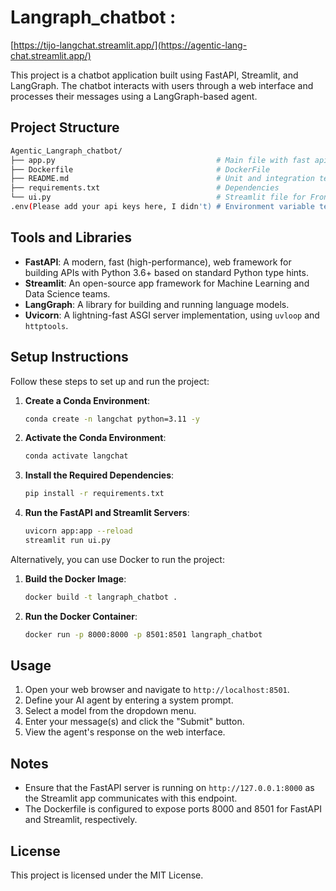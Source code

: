# Langraph_chatbot : 
[https://tijo-langchat.streamlit.app/](https://agentic-lang-chat.streamlit.app/)

This project is a chatbot application built using FastAPI, Streamlit, and LangGraph. The chatbot interacts with users through a web interface and processes their messages using a LangGraph-based agent.

## Project Structure
```sh
Agentic_Langraph_chatbot/
├── app.py                                    # Main file with fast api backend
├── Dockerfile                                # DockerFile
├── README.md                                 # Unit and integration tests
├── requirements.txt                          # Dependencies
└── ui.py                                     # Streamlit file for Frond end 
.env(Please add your api keys here, I didn't) # Environment variable template
```
## Tools and Libraries

- **FastAPI**: A modern, fast (high-performance), web framework for building APIs with Python 3.6+ based on standard Python type hints.
- **Streamlit**: An open-source app framework for Machine Learning and Data Science teams.
- **LangGraph**: A library for building and running language models.
- **Uvicorn**: A lightning-fast ASGI server implementation, using `uvloop` and `httptools`.

## Setup Instructions

Follow these steps to set up and run the project:

1. **Create a Conda Environment**:
    ```sh
    conda create -n langchat python=3.11 -y
    ```

2. **Activate the Conda Environment**:
    ```sh
    conda activate langchat
    ```

3. **Install the Required Dependencies**:
    ```sh
    pip install -r requirements.txt
    ```

4. **Run the FastAPI and Streamlit Servers**:
    ```sh
    uvicorn app:app --reload
    streamlit run ui.py
    ```

Alternatively, you can use Docker to run the project:

1. **Build the Docker Image**:
    ```sh
    docker build -t langraph_chatbot .
    ```

2. **Run the Docker Container**:
    ```sh
    docker run -p 8000:8000 -p 8501:8501 langraph_chatbot
    ```

## Usage

1. Open your web browser and navigate to `http://localhost:8501`.
2. Define your AI agent by entering a system prompt.
3. Select a model from the dropdown menu.
4. Enter your message(s) and click the "Submit" button.
5. View the agent's response on the web interface.

## Notes

- Ensure that the FastAPI server is running on `http://127.0.0.1:8000` as the Streamlit app communicates with this endpoint.
- The Dockerfile is configured to expose ports 8000 and 8501 for FastAPI and Streamlit, respectively.

## License

This project is licensed under the MIT License.
